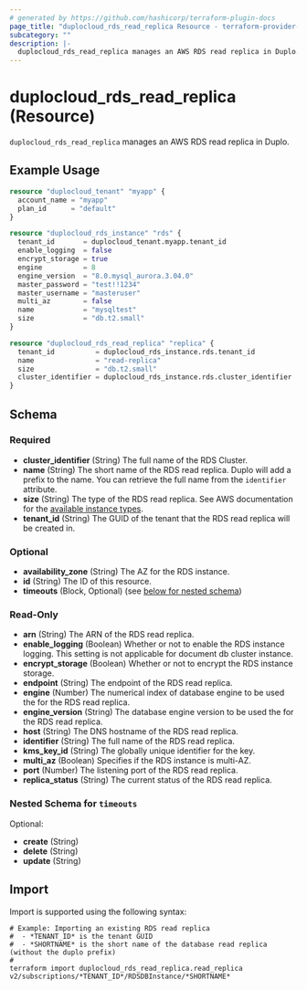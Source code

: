 ```yaml
---
# generated by https://github.com/hashicorp/terraform-plugin-docs
page_title: "duplocloud_rds_read_replica Resource - terraform-provider-duplocloud"
subcategory: ""
description: |-
  duplocloud_rds_read_replica manages an AWS RDS read replica in Duplo.
---
```


# duplocloud_rds_read_replica (Resource)

`duplocloud_rds_read_replica` manages an AWS RDS read replica in Duplo.

## Example Usage

```terraform
resource "duplocloud_tenant" "myapp" {
  account_name = "myapp"
  plan_id      = "default"
}

resource "duplocloud_rds_instance" "rds" {
  tenant_id       = duplocloud_tenant.myapp.tenant_id
  enable_logging  = false
  encrypt_storage = true
  engine          = 8
  engine_version  = "8.0.mysql_aurora.3.04.0"
  master_password = "test!!1234"
  master_username = "masteruser"
  multi_az        = false
  name            = "mysqltest"
  size            = "db.t2.small"
}

resource "duplocloud_rds_read_replica" "replica" {
  tenant_id          = duplocloud_rds_instance.rds.tenant_id
  name               = "read-replica"
  size               = "db.t2.small"
  cluster_identifier = duplocloud_rds_instance.rds.cluster_identifier
}
```

<!-- schema generated by tfplugindocs -->
## Schema

### Required

- **cluster_identifier** (String) The full name of the RDS Cluster.
- **name** (String) The short name of the RDS read replica.  Duplo will add a prefix to the name.  You can retrieve the full name from the `identifier` attribute.
- **size** (String) The type of the RDS read replica.
See AWS documentation for the [available instance types](https://aws.amazon.com/rds/instance-types/).
- **tenant_id** (String) The GUID of the tenant that the RDS read replica will be created in.

### Optional

- **availability_zone** (String) The AZ for the RDS instance.
- **id** (String) The ID of this resource.
- **timeouts** (Block, Optional) (see [below for nested schema](#nestedblock--timeouts))

### Read-Only

- **arn** (String) The ARN of the RDS read replica.
- **enable_logging** (Boolean) Whether or not to enable the RDS instance logging. This setting is not applicable for document db cluster instance.
- **encrypt_storage** (Boolean) Whether or not to encrypt the RDS instance storage.
- **endpoint** (String) The endpoint of the RDS read replica.
- **engine** (Number) The numerical index of database engine to be used the for the RDS read replica.
- **engine_version** (String) The database engine version to be used the for the RDS read replica.
- **host** (String) The DNS hostname of the RDS read replica.
- **identifier** (String) The full name of the RDS read replica.
- **kms_key_id** (String) The globally unique identifier for the key.
- **multi_az** (Boolean) Specifies if the RDS instance is multi-AZ.
- **port** (Number) The listening port of the RDS read replica.
- **replica_status** (String) The current status of the RDS read replica.

<a id="nestedblock--timeouts"></a>
### Nested Schema for `timeouts`

Optional:

- **create** (String)
- **delete** (String)
- **update** (String)

## Import

Import is supported using the following syntax:

```shell
# Example: Importing an existing RDS read replica
#  - *TENANT_ID* is the tenant GUID
#  - *SHORTNAME* is the short name of the database read replica (without the duplo prefix)
#
terraform import duplocloud_rds_read_replica.read_replica v2/subscriptions/*TENANT_ID*/RDSDBInstance/*SHORTNAME*
```
